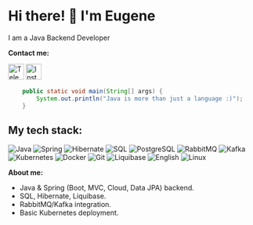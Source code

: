 
<h1>
  Hi there! 👋 I'm Eugene </br>
</h1>

I am a Java Backend Developer


**Contact me:**

[<img src="https://img.icons8.com/color/48/000000/telegram-app--v1.png" alt="Telegram" width="32" height="32">](https://t.me/YJ1nn)
[<img src="https://img.icons8.com/color/48/000000/instagram-new--v1.png" alt="Instagram" width="32" height="32">](https://www.instagram.com/just_you.dzhin?igsh=ODMybjc1MWRxeTl2&utm_source=qr)


```java
    public static void main(String[] args) {
        System.out.println("Java is more than just a language :)");
    }
```

<h2>  My tech stack:</h2>

![Java](https://img.shields.io/badge/Java-ED8B00?style=for-the-badge&logo=openjdk&logoColor=white)
![Spring](https://img.shields.io/badge/Spring-6DB33F?style=for-the-badge&logo=spring&logoColor=white)
![Hibernate](https://img.shields.io/badge/Hibernate-59666C?style=for-the-badge&logo=hibernate&logoColor=white)
![SQL](https://img.shields.io/badge/MySQL-4479A1?style=for-the-badge&logo=mysql&logoColor=white)
![PostgreSQL](https://img.shields.io/badge/PostgreSQL-4169E1?style=for-the-badge&logo=postgresql&logoColor=white)
![RabbitMQ](https://img.shields.io/badge/RabbitMQ-FF6600?style=for-the-badge&logo=rabbitmq&logoColor=white)
![Kafka](https://img.shields.io/badge/Kafka-231F20?style=for-the-badge&logo=apachekafka&logoColor=white)
![Kubernetes](https://img.shields.io/badge/Kubernetes-326CE5?style=for-the-badge&logo=kubernetes&logoColor=white)
![Docker](https://img.shields.io/badge/Docker-2496ED?style=for-the-badge&logo=docker&logoColor=white)
![Git](https://img.shields.io/badge/Git-F05032?style=for-the-badge&logo=git&logoColor=white)
![Liquibase](https://img.shields.io/badge/Liquibase-2962FF?style=for-the-badge&logo=databricks&logoColor=white)
![English](https://img.shields.io/badge/English-B1/B2-blue?style=for-the-badge&logo=google-translate)
![Linux](https://img.shields.io/badge/Linux-FCC624?style=for-the-badge&logo=linux&logoColor=black)




**About me:**
- Java & Spring (Boot, MVC, Cloud, Data JPA) backend.
- SQL, Hibernate, Liquibase.
- RabbitMQ/Kafka integration.
- Basic Kubernetes deployment.
